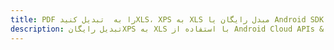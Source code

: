 ---title: PDF را به  تبدیل کنیدXLS، XPS به XLS مبدل رایگان یا Android SDKdescription: تبدیل رایگانXPS به XLS با استفاده از Android Cloud APIs & SDK همچنین اسناد PDF را در Cloud ایجاد، ویرایش و رندر کنید.---